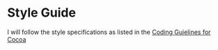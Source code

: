 Style Guide
==============
I will follow the style specifications as listed in the [Coding Guielines for Cocoa](https://developer.apple.com/library/mac/documentation/Cocoa/Conceptual/CodingGuidelines/CodingGuidelines.html)
